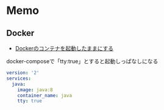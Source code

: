 # Memo

## Docker

- [Dockerのコンテナを起動したままにする](https://qiita.com/reflet/items/dd65f9ffef2a2fcfcf30)

docker-composeで「tty:true」とすると起動しっぱなしになる

```docker-compose.yml
version: '2'
services:
  java:
    image: java:8
    container_name: java
    tty: true
```

